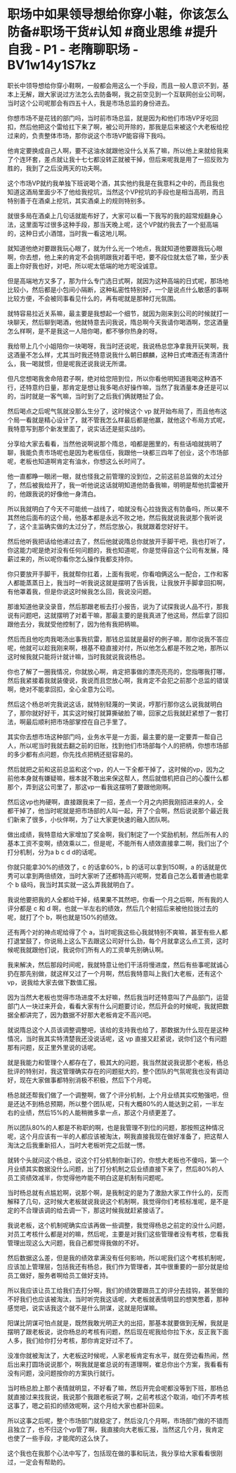 # 职场中如果领导想给你穿小鞋，你该怎么防备#职场干货#认知 #商业思维 #提升自我 - P1 - 老隋聊职场 - BV1w14y1S7kz

职长中领导想给你穿小鞋啊，一般都会用这么一个手段，而且一般人意识不到，基本上无解，跟大家说过方法怎么去防备啊，我之前空见到一个互联网创业公司啊，当时这个公司呢那会有四五十人，我是市场总监的身份进去。

你想市场不是花钱的部门吗，当时前市场总监，就是因为和他们市场VP牙吃回扣，然后他把这个雷给扛下来了啊，被公司开除的，那我是后来被这个大老板给挖过来的，负责整体市场，那你说这个市场VP能容得下我吗。

他肯定要换成自己人啊，要不这油水就跟他没什么关系了嘛，所以他上来就给我来了个连环套，差点就让我十七七都没转正就被干掉，但后来呢我是用了一招反败为胜的，我到了之后没两天的功夫啊。

这个市场VP就约我单独下班说喝个酒，其实他约我是在我意料之中的，而且我也知道这酒局里面少不了他给我挖坑，当然这个VP挖坑的手段也是相当高明，而且特别善于在酒桌上挖坑，其实酒桌上的规则特别多。

就很多局在酒桌上几句话就能布好了，大家可以看一下我写的我的超常规翻身心法，这里面写过很多这种手段，那当天晚上呢，这个VP就约我去了一个挺高端的，这种日式小酒馆，当时我一看这地儿啊。

就知道他绝对要跟我玩心眼了，就为什么光一个地点，我就知道他要跟我玩心眼啊，你去想，他上来的肯定不会挑明跟我对着干吧，要不段位就太低了嘛，至少表面上你好我也好，对吧，所以呢太低端的地方呢没诚意。

但是高端地方又多了，那为什么专门选日式啊，就因为这种高端的日式呢，那场地比较小，然后都是小包间小隔断，这种私密性特别好，一个是说点什么敏感的事啊比较方便，不会被同事看见什么的，再有呢就是那种灯光氛围。

就特容易拉近关系嘛，最主要是我想起一个细节，就因为刚来到公司的时候就打一块聊天，然后聊到喝酒，他就特意去问我说，隋总啊今天我请你喝酒啊，您这酒量怎么样啊，是不是我这一人陪你喝，都不够你热身的呀。

我给带上几个小姐陪你一块喝呀，我当时还说呢，我说杨总您净拿我开玩笑啊，我这酒量不怎么样，尤其当时我还特意说我什么朝日麒麟，这种日式啤酒还有清酒什么，我一喝就惯，但是呢我还说我说无所谓。

但凡您想喝我舍命陪君子啊，绝对给您陪到位，所以你看他明知道我喝这种酒不行，还特意约日量，那肯定是想让我多喝点好操作嘛，当然了我酒量本身还是可以的，当时就是一客气嘛，当时到了之后我们俩就瞎扯了会。

然后喝点之后呢气氛就没那么生分了，这时候这个 vp 就开始布局了，而且他布这个局一看就是精心设计了，就不管我怎么样最后都是他赢，就他这个布局方式呢，我特意写到那个新发里面了，说实话还是挺实战的。

分享给大家去看看，当然他说啊说那个隋总，咱都是圈里的，有些话咱就挑明了聊，我能负责市场呢也是因为老板信任，我跟他一块都三四年了创业，这个市场部呢，老板也知道啊肯定有油水，你想这么长时间了。

他一直都睁一眼闭一眼，就也怪我之前管理的没到位，之前这前总监做的太过分了，然后被我给开了，我一听他说这话就明知道他防备我嘛，明明是帮他抗雷被开的，他跟我说的好像他一身清白。

所以我就明白了今天不可能统一战线了，咱就没有心拉拢我这有防备吗，所以果不其然他后面布的这个局，他基本都是永远不败之地，然后我就说我说那个我听说了，这个主监确实做的太过分了，然后您放心，我就跟着您好好干。

然后他听我把话给他递过去了，然后他就说隋总你就放开手脚干吧，我也打听了，你这能力呢是绝对没有任何问题的，我也知道呢，你是觉得自这个公司有发展，降薪过来的，所以呢你看你怎么操作我都支持你。

你只要放开手脚干，我就帮你扛着，上面有我呢，你看咱俩这么一配合，工作和客人都能蒸蒸日上，我当时一听我说这就是摆明了告诉我，让我放开手脚拿回扣啊，有他罩着我，但是你说这时候我怎么回，我说没问题。

那谁知道他录没录音，然后那跟老板去打小报告，说为了试探我说人品不行，那我说有问题吧，这就摆明了对着干嘛，那最主要的是我真进了他这局，然后拿了回扣跟他去分，我就受他控制了，因为他有我把柄嘛。

然后而且他吃肉我喝汤出事我抗雷，那钱总监就是最好的例子嘛，那你说我不答应呢，他就可以趁我刚来啊，根基不稳直接对付，所以他怎么都是不败之地，那所以这时候我就只能将计就计嘛，当时我就说我说杨总。

你也了解了一圈我情况，你就放心啊，肯定把事做的漂亮亮亮的，您指哪我打哪，然后我紧接着我就装傻说，我说而且您放心啊，我肯定不会犯之前那个总监的错误啊，绝对不能拿回扣，全心全意为公司。

然后这个杨总听完我说这话，就特别轻蔑的一笑说，哼那行那你这么说我就明白了，那你就好好干，其实这时候打就算撕破脸了嘛，回家之后我就赶紧想了一套打法，啊最后顺利把市场部掌控在自己手里了。

其实你去想市场这种部门吗，业务水平是一方面，最主要的是一定要弄一帮自己人，所以呢当时我就去翻之前的旧账，找到他们市场部每个人的把柄，你想市场部的多少都有点问题，你先找点把柄还挺容易的。

然后就把之前和这前总监和这个vp，的人一下全都干掉了，这时候的vp，因为之前他本身就有嫌疑嘛，根本就不敢出来保这帮人，然后就借机把自己的心腹什么都那个，弄到这公司里了，那这vp一看我这摆明了要跟他刚啊。

然后这vp也拘硬啊，直接跟我来了一招，差点一个月之内把我刚招进来的人，全都干掉了，他当时呢就是把市场部的人叫一起，开了个会啊，然后说说那个最近我们新来了很多，小伙伴啊，为了让大家更快速的融入团队啊。

做出成绩，我特意给大家增加了奖金啊，我们制定了一个奖励机制，然后所有人的基本工资不变啊，绩效乘以二，但是呢，不能所有人绩效直接拿二啊，我们出了个打分机制，分为a b c d d的话呢。

你就只能拿30%的绩效了，c 的话拿60%，b 的话可以拿到150啊，a 的话就是优秀可以拿到两倍绩效，当时大家听了还都特高兴呢啊，觉着自己怎么着普通也能拿个 b 级吗，我当时其实就一这么弄我就明白了。

我说他要把我的人全都给干掉，结果果不其然吧，你看一个月之后啊，所有我的人评分都是 c 和 d 啊，也就一半左右的绩效，然后几个射招后来被他拉拢过去的呢，就打了个 b，啊也就是150%的绩效。

还有两个对的神点呢给得了个 a，当时呢我这些心我就特别不爽嘛，甚至有些人都打退堂鼓了，你说局上这么下去跟这公司好什么劲，每个月就拿这么点工资，这时候呢我就跟他们说，我说你们所有人的工资单先别确认啊。

我来解决，然后那段时间呢，我就特意让他们干活将慢进度，然后有些事呢就诚心扔在那先别做，就这样又过了一个月啊，然后我特意叫上我们大老板，还有这个 vp，说我给大家去做下数值汇报。

因为当然大老板也觉得市场进度不太好嘛，然后我当时还特意叫了产品部门，运营部门人一块过来开会，看看大家有什么问题要讨论，然后开会的时候呢，我就把数据全都讲完了，因为数据不好那大老板肯定不高兴吧。

就说隋总这个人员该调整调整吧，该给的支持我也给了，那数据为什么现在是这种情况，当时我其实特清楚我还没说话呢，这 vp 直接又赶紧说，说你们这个有问题那有问题，反正里外里说的话呢。

就是我能力和管理个人都存在了，极其大的问题，我当然就说我说那个老板，杨总批评的特别对，我这管理确实存在的问题挺大的，整个团队的气氛呢我也没有调动好，现在大家做事都特别消极不积极，然后下个月呢。

杨总就还帮我们做了一个调整啊，做了个评分机制，上个月业绩其实哎勉强吧，但是还达不到杨总预期，所以整个团队呢，只有大概80%的人能达到之前，一半左右的业绩，然后15%的人能稍微多拿一点，那这个月绩更差了。

所以团队80%的人都是不称职的啊，也是我管理不到位的问题，那按照这种情况呢，这个月应该有一半的人都应该被淘汰，啊我直接我现在做好准备了，把这帮人淘汰之后我重新招人，当时大老板听完之后就一愣。

就转个头就问这个杨总，说这个打分机制你新订的，你想大老板也不傻吗，第一个月业绩其实数据没什么问题，出了打分机制之后业绩直接下来了，然后80%的人员工资绩效减半，你觉得他咋能不明白这是机制有问题呢。

当时杨总就有点尴尬啊，说那个啊，是我制定的是为了激励大家工作什么的，反而解释了几句，这时候大老板就说我说这个机制啊，我觉得你们考核标准呢，是不是定的不合理该调的给去调一下，那这时候我就赶紧接话了。

我说老板，这个机制呢确实应该再做一些调整，我觉得杨总之前定的没什么问题，对员工考核什么都是对的嘛，然后呢，主要是对我们这些管理者没有考核，您看我管理出现这么大问题，我自己都觉得我做的不好。

然后数据这么差，但是我的绩效拿满没有任何影响，所以呢我们这个考核机制呢，应该加上管理层，包括我还有杨总，我们作为管理者，其中很重要的一部分就是给员工做好，服务者啊给员工做好支持。

所以我应该让员工给我们去打分啊，我们的绩效要跟员工的评分去挂钩，甚至做的不好我们也应该被淘汰，当时听完我这话呢，大老板就表情明显的想笑憋着，那种感觉吧，说实话我这个就不是什么阴谋，这就是阳谋嘛。

阳谋比阴谋可怕点就是，既然我敢光明正大的出招，那基本就要做到无解，我就是摆明了跟老板说，说你杨总的考核有问题，然后现在呢我给你拉下水，反正我下面人多，我们给你打分考核，那你肯定好过不了。

没准你就被淘汰了，大老板这时候呢，人家老板肯定有水平，就在旁边看热闹，然后出来打圆场说说那个，啊我就是崔总说的有道理啊，崔总你出个方案，我看看有没有问题，没问题按你的方案执行就行。

当时杨总脸上那个表情就明显，不好看了嘛，然后开完会呢都没等到下班，那杨总就直接过来找我说，我说那个我跟老板说了啊，之前考核这个取消，咱们不弄考核这事了，嗯之前扣的绩效呢啊，这个月给大家也都补回来。

所以这事之后呢，整个市场部门就稳定了，然后没几个月啊，市场部门做的不错而且独立了，也不归这个vp管了啊，我直接向大老板汇报，当然这几个月，我肯定也使了一些手段，才能爬的这么快了。

这个我也在我那个心法中写了，包括现在做的事和玩法，我分享给大家看看很刚过，一定会有帮助的。